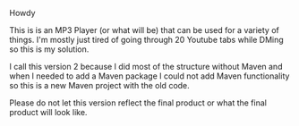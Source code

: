 Howdy


This is is an MP3 Player (or what will be) that can be used for a variety of things. 
I'm mostly just tired of going through 20 Youtube tabs while DMing so this is my solution.

I call this version 2 because I did most of the structure without Maven and when I needed to add a Maven package
I could not add Maven functionality so this is a new Maven project with the old code.

Please do not let this version reflect the final product or what the final product will look like.
